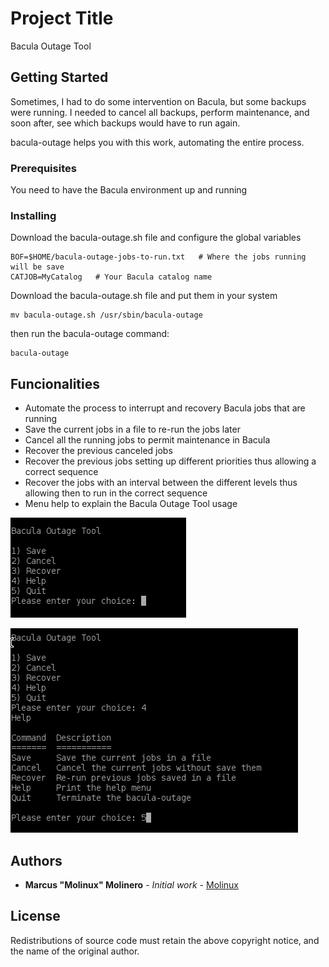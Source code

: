 # Project Title

Bacula Outage Tool

## Getting Started

Sometimes, I had to do some intervention on Bacula, but some backups were running.
I needed to cancel all backups, perform maintenance, and soon after, see which backups would have to run again.

bacula-outage helps you with this work, automating the entire process.

### Prerequisites

You need to have the Bacula environment up and running

### Installing

Download the bacula-outage.sh file and configure the global variables

```
BOF=$HOME/bacula-outage-jobs-to-run.txt   # Where the jobs running will be save
CATJOB=MyCatalog   # Your Bacula catalog name
```


Download the bacula-outage.sh file and put them in your system

```
mv bacula-outage.sh /usr/sbin/bacula-outage
```

then run the bacula-outage command:

```
bacula-outage
```

## Funcionalities

- Automate the process to interrupt and recovery Bacula jobs that are running
- Save the current jobs in a file to re-run the jobs later
- Cancel all the running jobs to permit maintenance in Bacula
- Recover the previous canceled jobs
- Recover the previous jobs setting up different priorities thus allowing a correct sequence
- Recover the jobs with an interval between the different levels thus allowing then to run in the correct sequence
- Menu help to explain the Bacula Outage Tool usage

![Bacula Outage Tool](https://github.com/molinux/bacula-tools/blob/master/bacula-outage/bacula-outage-001.png)

![Bacula Outage Tool](https://github.com/molinux/bacula-tools/blob/master/bacula-outage/bacula-outage-002.png)


## Authors

* **Marcus "Molinux" Molinero** - *Initial work* - [Molinux](https://github.com/molinux)

## License

 Redistributions of source code must retain the above copyright notice, and the name of the original author.
